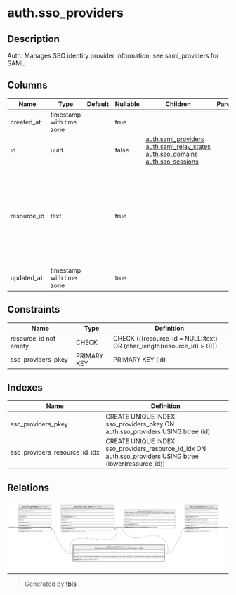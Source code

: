 # auth.sso_providers

## Description

Auth: Manages SSO identity provider information; see saml_providers for SAML.

## Columns

| Name | Type | Default | Nullable | Children | Parents | Comment |
| ---- | ---- | ------- | -------- | -------- | ------- | ------- |
| created_at | timestamp with time zone |  | true |  |  |  |
| id | uuid |  | false | [auth.saml_providers](auth.saml_providers.md) [auth.saml_relay_states](auth.saml_relay_states.md) [auth.sso_domains](auth.sso_domains.md) [auth.sso_sessions](auth.sso_sessions.md) |  |  |
| resource_id | text |  | true |  |  | Auth: Uniquely identifies a SSO provider according to a user-chosen resource ID (case insensitive), useful in infrastructure as code. |
| updated_at | timestamp with time zone |  | true |  |  |  |

## Constraints

| Name | Type | Definition |
| ---- | ---- | ---------- |
| resource_id not empty | CHECK | CHECK (((resource_id = NULL::text) OR (char_length(resource_id) > 0))) |
| sso_providers_pkey | PRIMARY KEY | PRIMARY KEY (id) |

## Indexes

| Name | Definition |
| ---- | ---------- |
| sso_providers_pkey | CREATE UNIQUE INDEX sso_providers_pkey ON auth.sso_providers USING btree (id) |
| sso_providers_resource_id_idx | CREATE UNIQUE INDEX sso_providers_resource_id_idx ON auth.sso_providers USING btree (lower(resource_id)) |

## Relations

![er](auth.sso_providers.png)

---

> Generated by [tbls](https://github.com/k1LoW/tbls)
